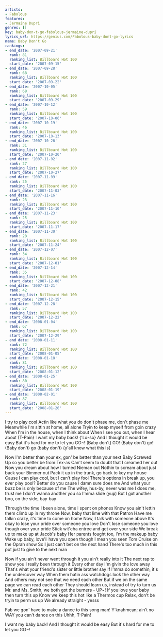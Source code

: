 ```yaml
---
artists:
- Fabolous
features:
- Jermaine Dupri
genres: []
key: baby-don-t-go-fabolous-jermaine-dupri
lyrics_url: https://genius.com/Fabolous-baby-dont-go-lyrics
name: Baby Don't Go
rankings:
- end_date: '2007-09-21'
  rank: 81
  ranking_list: Billboard Hot 100
  start_date: '2007-09-15'
- end_date: '2007-09-28'
  rank: 68
  ranking_list: Billboard Hot 100
  start_date: '2007-09-22'
- end_date: '2007-10-05'
  rank: 68
  ranking_list: Billboard Hot 100
  start_date: '2007-09-29'
- end_date: '2007-10-12'
  rank: 59
  ranking_list: Billboard Hot 100
  start_date: '2007-10-06'
- end_date: '2007-10-19'
  rank: 46
  ranking_list: Billboard Hot 100
  start_date: '2007-10-13'
- end_date: '2007-10-26'
  rank: 31
  ranking_list: Billboard Hot 100
  start_date: '2007-10-20'
- end_date: '2007-11-02'
  rank: 27
  ranking_list: Billboard Hot 100
  start_date: '2007-10-27'
- end_date: '2007-11-09'
  rank: 25
  ranking_list: Billboard Hot 100
  start_date: '2007-11-03'
- end_date: '2007-11-16'
  rank: 23
  ranking_list: Billboard Hot 100
  start_date: '2007-11-10'
- end_date: '2007-11-23'
  rank: 25
  ranking_list: Billboard Hot 100
  start_date: '2007-11-17'
- end_date: '2007-11-30'
  rank: 28
  ranking_list: Billboard Hot 100
  start_date: '2007-11-24'
- end_date: '2007-12-07'
  rank: 34
  ranking_list: Billboard Hot 100
  start_date: '2007-12-01'
- end_date: '2007-12-14'
  rank: 35
  ranking_list: Billboard Hot 100
  start_date: '2007-12-08'
- end_date: '2007-12-21'
  rank: 42
  ranking_list: Billboard Hot 100
  start_date: '2007-12-15'
- end_date: '2007-12-28'
  rank: 57
  ranking_list: Billboard Hot 100
  start_date: '2007-12-22'
- end_date: '2008-01-04'
  rank: 67
  ranking_list: Billboard Hot 100
  start_date: '2007-12-29'
- end_date: '2008-01-11'
  rank: 72
  ranking_list: Billboard Hot 100
  start_date: '2008-01-05'
- end_date: '2008-01-18'
  rank: 81
  ranking_list: Billboard Hot 100
  start_date: '2008-01-12'
- end_date: '2008-01-25'
  rank: 80
  ranking_list: Billboard Hot 100
  start_date: '2008-01-19'
- end_date: '2008-02-01'
  rank: 87
  ranking_list: Billboard Hot 100
  start_date: '2008-01-26'
---
```

I try to play cool
Actin like what you do don't phase me, don't phase me
Meanwhile I'm sittin at home, all alone
Tryin to keep myself from goin crazy
When I'm in the house, when I think about
When I see you out, when I hear about {T-Pain}
I want my baby back! {'Lo-so} And I thought it would be easy
But it's hard for me to let you GO~!
(Baby don't) GO! (Baby don't) go!
(Baby don't) go (baby don't) {y'all know what this is}


Now I'm better than your ex, gon' be better than your next
Baby Screwed Up so you better be from Tex-as
Can't seem to doubt that I creamed her out
Now you dream about how I turned Nieman out
Nothin to scream about just back your Bimmer out
Pack it up in the trunk, go back to key my house
Cause I can play cool, but I can't play fool
There's options in break up, you ever play pool?
Better do you cause I damn sure does me
And what your buzz be is only because of me
The wifey, hus-by, never was me
I does me, trust me
I don't wanna another you so I'mma slide (yup)
But I got another boo, on the side, bay-bay




Through the time I been alone, time I spent on phones
Know you ain't lettin them climb up in my throne
Now, baby that lime with that Patron
Have me talkin crazy, it's time to come on home
Now, I talk with someone above
It's okay to lose your pride over someone you love
Don't lose someone you love though over your pride
Stick wit'cha entree and get over your side
We break up to make up at Jacob's baby
Her parents fought too, I'm the makeup baby
Wake up baby, love'll have you open though
I mean you seen Tom Cruise on the Oprah show
So I just can't bet on the next hand
There's too much in this pot just to give to the next man

Now if you ain't never went through it you ain't really into it
The next rap to show you I really been through it
Every other day I'm givin the love away
That's what your friend's sister or little brother say
If I'mma do somethin, it's the undercover way
When them hatin ass watchdogs look the other way
And others may not see that we need each other
But if we on the same page we can read each other
They should learn us, instead of try to turn us
Mr. and Ms. Smith, we both got the burners - UP~!
If you love your baby then turn this up
Know we keep this hot like a Thermos cup
Relax, don't be tryin to perm us up
We already straight - yesss

Fab we gon' have to make a dance to this song man!
Y'knahmean; ain't no WAY you can't dance on this
Uhhh, T-Pain!


I want my baby back! And I thought it would be easy
But it's hard for me to let you GO~!

